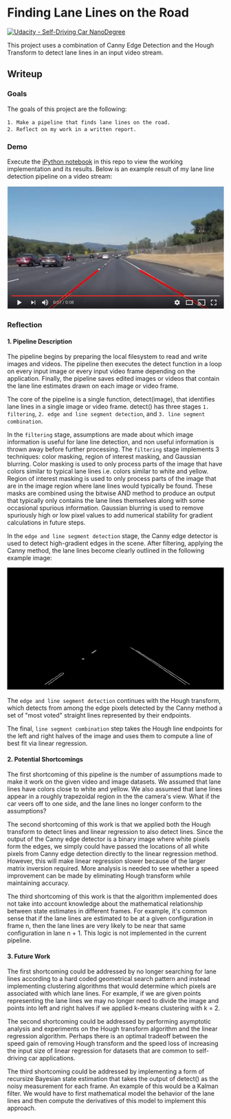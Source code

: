 # Finding Lane Lines on the Road
[![Udacity - Self-Driving Car NanoDegree](https://s3.amazonaws.com/udacity-sdc/github/shield-carnd.svg)](http://www.udacity.com/drive)

This project uses a combination of Canny Edge Detection and the Hough Transform to detect lane lines in an input video stream.

## Writeup

### Goals
The goals of this project are the following:

    1. Make a pipeline that finds lane lines on the road.
    2. Reflect on my work in a written report.

### Demo

Execute the [iPython notebook](https://github.com/alexhagiopol/lane_lines/blob/develop/P1.ipynb)
in this repo to view the working implementation and its results. Below is
an example result of my lane line detection pipeline on a video stream:

[![Lane Lines Detection Example](figures/thumbnail.png)](https://www.youtube.com/watch?v=PPtjZ5sC2vk "Lane Lines Detection Example")

### Reflection

#### 1. Pipeline Description

The pipeline begins by preparing the local filesystem to read and write
images and videos. The pipeline then executes the detect function in a loop
on every input image or every input video frame depending on the application.
Finally, the pipeline saves edited images or videos that contain the lane line
estimates drawn on each image or video frame.

The core of the pipeline is a single function, detect(image),
that identifies lane lines in a single image or video frame. detect() has
three stages `1. filtering`, `2. edge and line segment detection`, and
`3. line segment combination`.

In the `filtering` stage, assumptions are
made about which image information is useful for lane line detection, and non
useful information is thrown away before further processing. The `filtering`
stage implements 3 techniques: color masking, region of interest masking,
and Gaussian blurring. Color masking is used to only process parts of the image that have colors
similar to typical lane lines i.e. colors similar to white and yellow. Region
of interest masking is used to only process parts of the image that are in
the image region where lane lines would typically be found. These masks
are combined using the bitwise AND method to produce an output that typically
only contains the lane lines themselves along with some occasional spurious
information. Gaussian blurring is used to remove spuriously high or low
pixel values to add numerical stability for gradient calculations in future steps.

In the `edge and line segment detection` stage, the Canny edge detector
is used to detect high-gradient edges in the scene. After filtering, applying
the Canny method, the lane lines become clearly outlined in the following
example image:

![image](figures/edges.png)

The `edge and line segment detection` continues with the Hough transform,
which detects from among the edge pixels detected by the Canny method
a set of "most voted" straight lines represented by their endpoints.

The final, `line segment combination` step takes the Hough line endpoints for
the left and right halves of the image and uses them to compute a line of
best fit via linear regression.

#### 2. Potential Shortcomings

The first shortcoming of this pipeline is the number of assumptions made
to make it work on the given video and image datasets. We assumed that
lane lines have colors close to white and yellow. We also assumed that
lane lines appear in a roughly trapezoidal region in the the camera's view.
What if the car veers off to one side, and the lane lines no longer conform
to the assumptions?

The second shortcoming of this work is that we applied both the Hough transform
to detect lines and linear regression to also detect lines. Since the output
of the Canny edge detector is a binary image where white pixels form the edges,
we simply could have passed the locations of all white pixels from Canny edge
detection directly to the linear regression method. However, this will
make linear regression slower because of the larger matrix inversion required.
More analysis is needed to see whether a speed improvement can be made by
eliminating Hough transform while maintaining accuracy.

The third shortcoming of this work is that the algorithm implemented does
not take into account knowledge about the mathematical relationship between
state estimates in different frames. For example, it's common sense that
if the lane lines are estimated to be at a given configuration in frame n,
then the lane lines are very likely to be near that same configuration in
lane n + 1. This logic is not implemented in the current pipeline.

#### 3. Future Work

The first shortcoming could be addressed by no longer searching for lane
lines according to a hard coded geometrical search pattern and instead
implementing clustering algorithms that would determine which pixels are
associated with which lane lines. For example, if we are given points
representing the lane lines we may no longer need to divide the image and
points into left and right halves if we applied k-means clustering with
k = 2.

The second shortcoming could be addressed by performing asymptotic analysis
and experiments on the Hough transform algorithm and the linear regression
algorithm. Perhaps there is an optimal tradeoff between the speed gain of
removing Hough transform and the speed loss of increasing the input size
of linear regression for datasets that are common to self-driving car applications.

The third shortcoming could be addressed by implementing a form of recursize
Bayesian state estimation that takes the output of detect() as the noisy measurement
for each frame. An example of this would be a Kalman filter. We would have
to first mathematical model the behavior of the lane lines and then
compute the derivatives of this model to implement this approach.